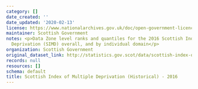 ```yaml
---
category: []
date_created: ''
date_updated: '2020-02-13'
license: https://www.nationalarchives.gov.uk/doc/open-government-licence/version/3/
maintainer: Scottish Government
notes: <p>Data Zone level ranks and quantiles for the 2016 Scottish Index of Multiple
  Deprivation (SIMD) overall, and by individual domain</p>
organization: Scottish Government
original_dataset_link: http://statistics.gov.scot/data/scottish-index-of-multiple-deprivation-historical-ii
records: null
resources: []
schema: default
title: Scottish Index of Multiple Deprivation (Historical) - 2016
---
```

